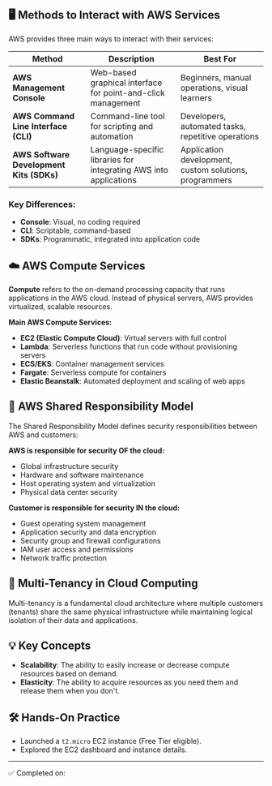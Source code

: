 ## 🖥️ Methods to Interact with AWS Services

AWS provides three main ways to interact with their services:

| Method | Description | Best For |
|--------|-------------|----------|
| **AWS Management Console** | Web-based graphical interface for point-and-click management | Beginners, manual operations, visual learners |
| **AWS Command Line Interface (CLI)** | Command-line tool for scripting and automation | Developers, automated tasks, repetitive operations |
| **AWS Software Development Kits (SDKs)** | Language-specific libraries for integrating AWS into applications | Application development, custom solutions, programmers |

### Key Differences:
- **Console**: Visual, no coding required
- **CLI**: Scriptable, command-based
- **SDKs**: Programmatic, integrated into application code

## ☁️ AWS Compute Services

**Compute** refers to the on-demand processing capacity that runs applications in the AWS cloud. Instead of physical servers, AWS provides virtualized, scalable resources.

**Main AWS Compute Services:**
- **EC2 (Elastic Compute Cloud)**: Virtual servers with full control
- **Lambda**: Serverless functions that run code without provisioning servers
- **ECS/EKS**: Container management services
- **Fargate**: Serverless compute for containers
- **Elastic Beanstalk**: Automated deployment and scaling of web apps

## 🔐 AWS Shared Responsibility Model

The Shared Responsibility Model defines security responsibilities between AWS and customers:

**AWS is responsible for security OF the cloud:**
- Global infrastructure security
- Hardware and software maintenance
- Host operating system and virtualization
- Physical data center security

**Customer is responsible for security IN the cloud:**
- Guest operating system management
- Application security and data encryption
- Security group and firewall configurations
- IAM user access and permissions
- Network traffic protection

## 🤝 Multi-Tenancy in Cloud Computing
Multi-tenancy is a fundamental cloud architecture where multiple customers (tenants) share the same physical infrastructure while maintaining logical isolation of their data and applications.

## 💡 Key Concepts
- **Scalability**: The ability to easily increase or decrease compute resources based on demand.
- **Elasticity**: The ability to acquire resources as you need them and release them when you don't.

## 🛠️ Hands-On Practice
- Launched a `t2.micro` EC2 instance (Free Tier eligible).
- Explored the EC2 dashboard and instance details.

---
✅ Completed on: 

